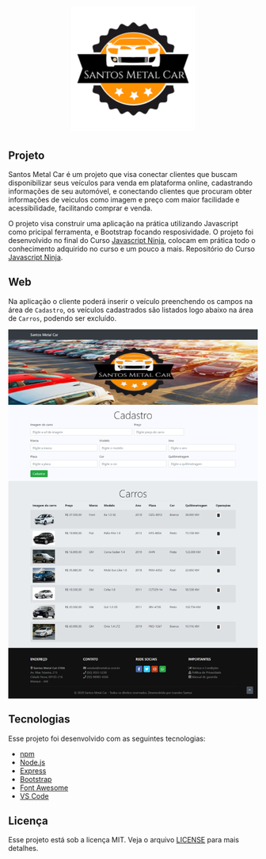﻿<h1 align="center">
    <img alt="SantosMetalCar" title="#SantosMetalCar" src=".github/logo.png" width="250px" />
</h1>

## Projeto

Santos Metal Car é um projeto que visa conectar clientes que buscam disponibilizar seus veículos para venda em plataforma online, cadastrando informações de seu automóvel, e conectando clientes que procuram obter informações de veiculos como imagem e preço com maior facilidade e acessibilidade, facilitando comprar e venda.

O projeto visa construir uma aplicação na prática utilizando Javascript como pricipal ferramenta, e Bootstrap focando resposividade. O projeto foi desenvolvido no final do Curso [Javascript Ninja](https://blog.da2k.com.br/curso-javascript-ninja/), colocam em prática todo o conhecimento adquirido no curso e um pouco a mais. Repositório do Curso [Javascript Ninja](https://github.com/LeandroSantosGit/curso-javascript-ninja).

## Web
Na aplicação o cliente poderá inserir o veículo preenchendo os campos na área de `Cadastro`, os veículos cadastrados são listados logo abaixo na área de `Carros`, podendo ser excluído.

<img src=".github/Web.png" alt="Página Santos Metal Car" align="center">

## Tecnologias

Esse projeto foi desenvolvido com as seguintes tecnologias:

- [npm](https://www.npmjs.com/)
- [Node.js](https://nodejs.org/en/)
- [Express](https://expressjs.com/pt-br/)
- [Bootstrap](https://getbootstrap.com/docs/4.3/getting-started/introduction/)
- [Font Awesome](https://fontawesome.com)
- [VS Code](https://code.visualstudio.com/)

## Licença

Esse projeto está sob a licença MIT. Veja o arquivo [LICENSE](LICENSE.md) para mais detalhes.